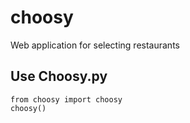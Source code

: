 # choosy
Web application for selecting restaurants

## Use Choosy.py
```
from choosy import choosy
choosy()
```
